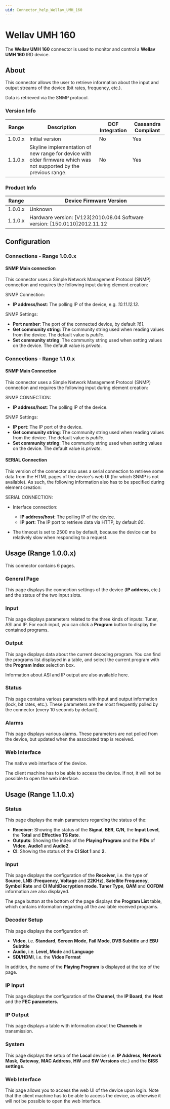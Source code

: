 ```yaml
---
uid: Connector_help_Wellav_UMH_160
---
```


# Wellav UMH 160

The **Wellav UMH 160** connector is used to monitor and control a **Wellav UMH 160** IRD device.

## About

This connector allows the user to retrieve information about the input and output streams of the device (bit rates, frequency, etc.).

Data is retrieved via the SNMP protocol.

### Version Info

| Range   | Description                                                                                                       | DCF Integration | Cassandra Compliant |
|---------|-------------------------------------------------------------------------------------------------------------------|-----------------|---------------------|
| 1.0.0.x | Initial version                                                                                                   | No              | Yes                 |
| 1.1.0.x | Skyline implementation of new range for device with older firmware which was not supported by the previous range. | No              | Yes                 |

### Product Info

| Range   | Device Firmware Version                                                       |
|---------|-------------------------------------------------------------------------------|
| 1.0.0.x | Unknown                                                                       |
| 1.1.0.x | Hardware version: \[V123\]2010.08.04 Software version: \[150.0110\]2012.11.12 |

## Configuration

### Connections - Range 1.0.0.x

#### SNMP Main connection

This connector uses a Simple Network Management Protocol (SNMP) connection and requires the following input during element creation:

SNMP Connection:

- **IP address/host**: The polling IP of the device, e.g. *10.11.12.13*.

SNMP Settings:

- **Port number**: The port of the connected device, by default *161*.
- **Get community string**: The community string used when reading values from the device. The default value is *public*.
- **Set community string**: The community string used when setting values on the device. The default value is *private*.

### Connections - Range 1.1.0.x

#### SNMP Main Connection

This connector uses a Simple Network Management Protocol (SNMP) connection and requires the following input during element creation:

SNMP CONNECTION:

- **IP address/host**: The polling IP of the device.

SNMP Settings:

- **IP port**: The IP port of the device.
- **Get community string**: The community string used when reading values from the device. The default value is *public*.
- **Set community string**: The community string used when setting values on the device. The default value is *private*.

#### SERIAL Connection

This version of the connector also uses a serial connection to retrieve some data from the HTML pages of the device's web UI (for which SNMP is not available). As such, the following information also has to be specified during element creation:

SERIAL CONNECTION:

- Interface connection:

  - **IP address/host**: The polling IP of the device.
  - **IP port**: The IP port to retrieve data via HTTP, by default *80*.

- The timeout is set to 2500 ms by default, because the device can be relatively slow when responding to a request.

## Usage (Range 1.0.0.x)

This connector contains 6 pages.

### General Page

This page displays the connection settings of the device (**IP address**, etc.) and the status of the two input slots.

### Input

This page displays parameters related to the three kinds of inputs: Tuner, ASI and IP. For each input, you can click a **Program** button to display the contained programs.

### Output

This page displays data about the current decoding program. You can find the programs list displayed in a table, and select the current program with the **Program Index** selection box.

Information about ASI and IP output are also available here.

### Status

This page contains various parameters with input and output information (lock, bit rates, etc.). These parameters are the most frequently polled by the connector (every 10 seconds by default).

### Alarms

This page displays various alarms. These parameters are not polled from the device, but updated when the associated trap is received.

### Web Interface

The native web interface of the device.

The client machine has to be able to access the device. If not, it will not be possible to open the web interface.

## Usage (Range 1.1.0.x)

### Status

This page displays the main parameters regarding the status of the:

- **Receiver**: Showing the status of the **Signal**, **BER**, **C/N**, the **Input Level**, the **Total** and **Effective TS Rate**.
- **Outputs**: Showing the index of the **Playing Program** and the **PIDs** of **Video**, **Audio1** and **Audio2**.
- **CI**: Showing the status of the **CI Slot 1** and **2**.

### Input

This page displays the configuration of the **Receiver**, i.e. the type of **Source**, **LNB** (**Frequency**, **Voltage** and **22KHz**), **Satellite Frequency**, **Symbol Rate** and **CI MultiDecryption mode. Tuner Type**, **QAM** and **COFDM** information are also displayed.

The page button at the bottom of the page displays the **Program List** table, which contains information regarding all the available received programs.

### Decoder Setup

This page displays the configuration of:

- **Video**, i.e. **Standard**, **Screen Mode**, **Fail Mode**, **DVB Subtitle** and **EBU Subtitle**
- **Audio,** i.e. **Level, Mode** and **Language**
- **SDI/HDMI**, i.e. the **Video Format**

In addition, the name of the **Playing Program** is displayed at the top of the page.

### IP Input

This page displays the configuration of the **Channel**, the **IP Board**, the **Host** and the **FEC parameters.**

### IP Output

This page displays a table with information about the **Channels** in transmission.

### System

This page displays the setup of the **Local** device (i.e. **IP Address**, **Network Mask**, **Gateway**, **MAC Address**, **HW** and **SW Versions** etc.) and the **BISS settings**.

### Web Interface

This page allows you to access the web UI of the device upon login. Note that the client machine has to be able to access the device, as otherwise it will not be possible to open the web interface.

